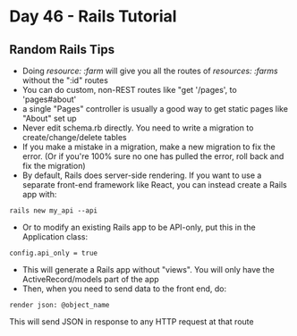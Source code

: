 # Day 46 - Rails Tutorial

## Random Rails Tips

* Doing *resource: :farm* will give you all the routes of *resources: :farms* without the ":id" routes
* You can do custom, non-REST routes like "get '/pages', to 'pages#about'
* a single "Pages" controller is usually a good way to get static pages like "About" set up
* Never edit schema.rb directly. You need to write a migration to create/change/delete tables
* If you make a mistake in a migration, make a new migration to fix the error. (Or if you're 100% sure no one has pulled the error, roll back and fix the migration)
* By default, Rails does server-side rendering. If you want to use a separate front-end framework like React, you can instead create a Rails app with:

```
rails new my_api --api
```
* Or to modify an existing Rails app to be API-only, put this in the Application class:
```
config.api_only = true
```
* This will generate a Rails app without "views". You will only have the ActiveRecord/models part of the app
* Then, when you need to send data to the front end, do:
```
render json: @object_name
```
This will send JSON in response to any HTTP request at that route